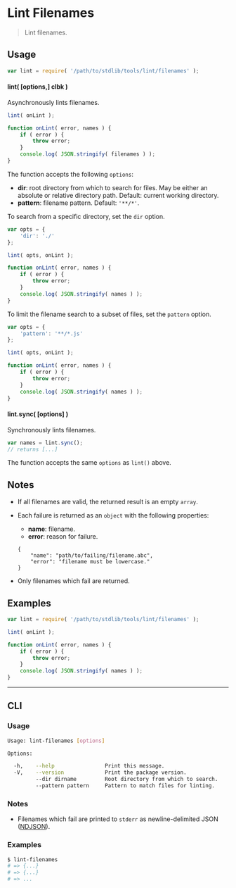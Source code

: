 # Lint Filenames

> Lint filenames.


<!-- <usage> -->

## Usage

``` javascript
var lint = require( '/path/to/stdlib/tools/lint/filenames' );
```

#### lint( \[options,\] clbk )

Asynchronously lints filenames.

``` javascript
lint( onLint );

function onLint( error, names ) {
    if ( error ) {
        throw error;
    }
    console.log( JSON.stringify( filenames ) );
}
```

The function accepts the following `options`:

* __dir__: root directory from which to search for files. May be either an absolute or relative directory path. Default: current working directory.
* __pattern__: filename pattern. Default: `'**/*'`.

To search from a specific directory, set the `dir` option.

``` javascript
var opts = {
    'dir': './'
};

lint( opts, onLint );

function onLint( error, names ) {
    if ( error ) {
        throw error;
    }
    console.log( JSON.stringify( names ) );
}
```

To limit the filename search to a subset of files, set the `pattern` option.

``` javascript
var opts = {
    'pattern': '**/*.js'
};

lint( opts, onLint );

function onLint( error, names ) {
    if ( error ) {
        throw error;
    }
    console.log( JSON.stringify( names ) );
}
```


#### lint.sync( \[options\] )

Synchronously lints filenames.

``` javascript
var names = lint.sync();
// returns [...]
```

The function accepts the same `options` as `lint()` above.

<!-- </usage> -->


<!-- <notes> -->

## Notes

* If all filenames are valid, the returned result is an empty `array`.

* Each failure is returned as an `object` with the following properties:

  - __name__: filename.
  - __error__: reason for failure.

  ```
  {
      "name": "path/to/failing/filename.abc",
      "error": "filename must be lowercase."
  }
  ```

* Only filenames which fail are returned.


<!-- </notes> -->


<!-- <examples> -->

## Examples

``` javascript
var lint = require( '/path/to/stdlib/tools/lint/filenames' );

lint( onLint );

function onLint( error, names ) {
    if ( error ) {
        throw error;
    }
    console.log( JSON.stringify( names ) );
}
```

<!-- </examples> -->


<!-- <cli> -->

---

## CLI

<!-- <usage> -->

### Usage

``` bash
Usage: lint-filenames [options]

Options:

  -h,    --help                Print this message.
  -V,    --version             Print the package version.
         --dir dirname         Root directory from which to search.
         --pattern pattern     Pattern to match files for linting.
```

<!-- </usage> -->


<!-- <notes> -->

### Notes

* Filenames which fail are printed to `stderr` as newline-delimited JSON ([NDJSON][ndjson]).

<!-- </notes> -->


<!-- <examples> -->

### Examples

``` bash
$ lint-filenames
# => {...}
# => {...}
# => ...
```

<!-- </examples> -->

<!-- </cli> -->


<!-- <links> -->

[ndjson]: http://ndjson.org/

<!-- </links> -->
